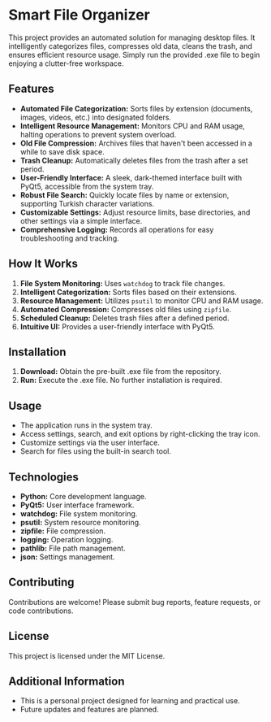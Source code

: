 # Smart File Organizer

This project provides an automated solution for managing desktop files. It intelligently categorizes files, compresses old data, cleans the trash, and ensures efficient resource usage. Simply run the provided .exe file to begin enjoying a clutter-free workspace.

## Features

*   **Automated File Categorization:** Sorts files by extension (documents, images, videos, etc.) into designated folders.
*   **Intelligent Resource Management:** Monitors CPU and RAM usage, halting operations to prevent system overload.
*   **Old File Compression:** Archives files that haven't been accessed in a while to save disk space.
*   **Trash Cleanup:** Automatically deletes files from the trash after a set period.
*   **User-Friendly Interface:** A sleek, dark-themed interface built with PyQt5, accessible from the system tray.
*   **Robust File Search:** Quickly locate files by name or extension, supporting Turkish character variations.
*   **Customizable Settings:** Adjust resource limits, base directories, and other settings via a simple interface.
*   **Comprehensive Logging:** Records all operations for easy troubleshooting and tracking.

## How It Works

1.  **File System Monitoring:** Uses `watchdog` to track file changes.
2.  **Intelligent Categorization:** Sorts files based on their extensions.
3.  **Resource Management:** Utilizes `psutil` to monitor CPU and RAM usage.
4.  **Automated Compression:** Compresses old files using `zipfile`.
5.  **Scheduled Cleanup:** Deletes trash files after a defined period.
6.  **Intuitive UI:** Provides a user-friendly interface with PyQt5.

## Installation

1.  **Download:** Obtain the pre-built .exe file from the repository.
2.  **Run:** Execute the .exe file. No further installation is required.

## Usage

*   The application runs in the system tray.
*   Access settings, search, and exit options by right-clicking the tray icon.
*   Customize settings via the user interface.
*   Search for files using the built-in search tool.

## Technologies

*   **Python:** Core development language.
*   **PyQt5:** User interface framework.
*   **watchdog:** File system monitoring.
*   **psutil:** System resource monitoring.
*   **zipfile:** File compression.
*   **logging:** Operation logging.
*   **pathlib:** File path management.
*   **json:** Settings management.

## Contributing

Contributions are welcome! Please submit bug reports, feature requests, or code contributions.

## License

This project is licensed under the MIT License.

## Additional Information

*   This is a personal project designed for learning and practical use.
*   Future updates and features are planned.

